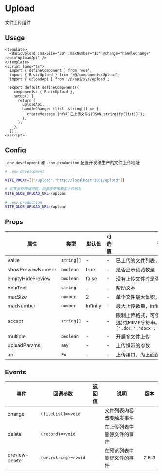 # Upload

文件上传组件

## Usage

```vue
<template>
  <BasicUpload :maxSize="20" :maxNumber="10" @change="handleChange" :api="uploadApi" />
</template>
<script lang="ts">
  import { defineComponent } from 'vue';
  import { BasicUpload } from '/@/components/Upload';
  import { uploadApi } from '/@/api/sys/upload';

  export default defineComponent({
    components: { BasicUpload },
    setup() {
      return {
        uploadApi,
        handleChange: (list: string[]) => {
          createMessage.info(`已上传文件${JSON.stringify(list)}`);
        },
      };
    },
  });
</script>
```

## Config

`.env.development` 和 `.env.production` 配置开发和生产的文件上传地址

```bash
# .env.development

VITE_PROXY=[["/upload","http://localhost:3001/upload"]]

# 如果没有跨域问题，则直接使用真实上传地址
VITE_GLOB_UPLOAD_URL=/upload

# .env.production
VITE_GLOB_UPLOAD_URL=/upload

```

## Props

| 属性              | 类型       | 默认值   | 可选值 | 说明                                     |
| ----------------- | ---------- | -------- | ------ | ---------------------------------------- |
| value             | `string[]` | -        | -      | 已上传的文件列表，支持v-model           |
| showPreviewNumber | `boolean`  | true     | -      | 是否显示预览数量                         |
| emptyHidePreview  | `boolean`  | false    | -      | 没有上传文件时是否隐藏预览               |
| helpText          | `string`   | -        | -      | 帮助文本                                 |
| maxSize           | `number`   | 2        | -      | 单个文件最大体积，单位 M                 |
| maxNumber         | `number`   | Infinity | -      | 最大上传数量，Infinity 则不限制          |
| accept            | `string[]` | -        | -      | 限制上传格式，可使用文件后缀名(点号可选)或MIME字符串。例如 `['.doc,','docx','application/msword']` |
| multiple          | `boolean`  | -        | -      | 开启多文件上传                           |
| uploadParams      | `any`      | -        | -      | 上传携带的参数                           |
| api               | `Fn`       | -        | -      | 上传接口，为上面配置的接口               |

## Events

| 事件   | 回调参数           | 返回值 | 说明                     | 版本 |
| ------ | ------------------ | ------ | ------------------------ | - |
| change | `(fileList)=>void` |        | 文件列表内容改变触发事件 | |
| delete | `(record)=>void`   |        | 在上传列表中删除文件的事件                 | |
| preview-delete | `(url:string)=>void`   |        | 在预览列表中删除文件的事件                 | 2.5.3 |
